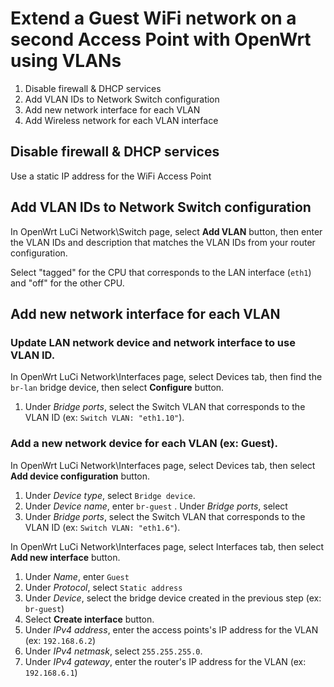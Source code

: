 
# Extend a Guest WiFi network on a second Access Point with OpenWrt using VLANs

1. Disable firewall & DHCP services
2. Add VLAN IDs to Network Switch configuration
3. Add new network interface for each VLAN
4. Add Wireless network for each VLAN interface

## Disable firewall & DHCP services
Use a static IP address for the WiFi Access Point

## Add VLAN IDs to Network Switch configuration
In OpenWrt LuCi Network\Switch page, select **Add VLAN** button, then enter the VLAN IDs and description that matches the VLAN IDs from your router configuration.

Select "tagged" for the CPU that corresponds to the LAN interface (`eth1`) and "off" for the other CPU.

## Add new network interface for each VLAN

### Update LAN network device and network interface to use VLAN ID.  

In OpenWrt LuCi Network\Interfaces page, select Devices tab, then find the `br-lan` bridge device, then select **Configure** button. 
1. Under *Bridge ports*, select the Switch VLAN that corresponds to the VLAN ID (ex: `Switch VLAN: "eth1.10"`).  

### Add a new network device for each VLAN (ex: Guest).  

In OpenWrt LuCi Network\Interfaces page, select Devices tab, then select **Add device configuration** button.
1. Under *Device type*, select `Bridge device`.
2. Under *Device name*, enter `br-guest` . Under *Bridge ports*, select 
3. Under *Bridge ports*, select the Switch VLAN that corresponds to the VLAN ID (ex: `Switch VLAN: "eth1.6"`).  

In OpenWrt LuCi Network\Interfaces page, select Interfaces tab, then select **Add new interface** button.
1. Under *Name*, enter `Guest`
2. Under *Protocol*, select `Static address`
3. Under *Device*, select the bridge device created in the previous step (ex: `br-guest`)
4. Select **Create interface** button.
5. Under *IPv4 address*, enter the access points's IP address for the VLAN (ex: `192.168.6.2`) 
6. Under *IPv4 netmask*, select `255.255.255.0`.
7. Under *IPv4 gateway*, enter the router's IP address for the VLAN (ex: `192.168.6.1`) 

